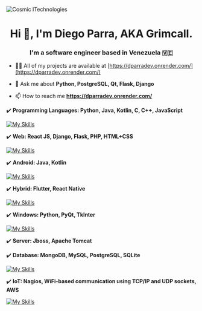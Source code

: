 <p>
  <img align="center" src="https://i.ibb.co/7pr9Pzb/cosmic-full-black.png" alt="Cosmic ITechnologies" />
</p>
<h1 align="center">Hi 👋, I'm Diego Parra, AKA Grimcall.</h1>
<h3 align="center">I'm a software engineer based in Venezuela 🇻🇪</h3>

- 👨‍💻 All of my projects are available at [https://dparradev.onrender.com/](https://dparradev.onrender.com/)

- 💬 Ask me about **Python, PostgreSQL, Qt, Flask, Django**

- 📫 How to reach me **https://dparradev.onrender.com/**

✔️ **Programming Languages: Python, Java, Kotlin, C, C++, JavaScript**

[![My Skills](https://skillicons.dev/icons?i=py,java,kotlin,c,cpp,js)](https://skillicons.dev)

✔️ **Web: React JS, Django, Flask, PHP, HTML+CSS**

[![My Skills](https://skillicons.dev/icons?i=react,django,flask,php,html,css,js)](https://skillicons.dev)

✔️ **Android: Java, Kotlin**

[![My Skills](https://skillicons.dev/icons?i=java,kotlin)](https://skillicons.dev)

✔️ **Hybrid: Flutter, React Native**

[![My Skills](https://skillicons.dev/icons?i=flutter,react)](https://skillicons.dev)

✔️ **Windows: Python, PyQt, TkInter**

[![My Skills](https://skillicons.dev/icons?i=py,qt,gtk)](https://skillicons.dev)

✔️ **Server: Jboss, Apache Tomcat**

✔️ **Database: MongoDB, MySQL,  PostgreSQL, SQLite**

[![My Skills](https://skillicons.dev/icons?i=mongodb,mysql,postgres,sqlite)](https://skillicons.dev)

✔️ **IoT: Nagios, WiFi-based communication using TCP/IP and UDP sockets, AWS**

[![My Skills](https://skillicons.dev/icons?i=linux,aws)](https://skillicons.dev)
